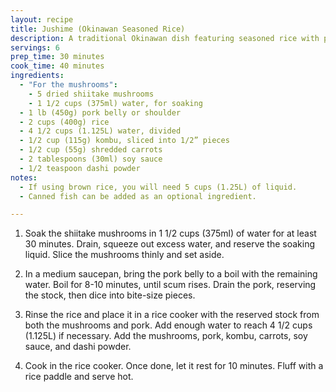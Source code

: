 ```yaml
---
layout: recipe
title: Jushime (Okinawan Seasoned Rice)
description: A traditional Okinawan dish featuring seasoned rice with pork, mushrooms, and vegetables.
servings: 6
prep_time: 30 minutes
cook_time: 40 minutes
ingredients:
  - "For the mushrooms":
    - 5 dried shiitake mushrooms
    - 1 1/2 cups (375ml) water, for soaking
  - 1 lb (450g) pork belly or shoulder
  - 2 cups (400g) rice
  - 4 1/2 cups (1.125L) water, divided
  - 1/2 cup (115g) kombu, sliced into 1/2” pieces
  - 1/2 cup (55g) shredded carrots
  - 2 tablespoons (30ml) soy sauce
  - 1/2 teaspoon dashi powder
notes:
  - If using brown rice, you will need 5 cups (1.25L) of liquid.
  - Canned fish can be added as an optional ingredient.

---
```


1. Soak the shiitake mushrooms in 1 1/2 cups (375ml) of water for at least 30 minutes. Drain, squeeze out excess water, and reserve the soaking liquid. Slice the mushrooms thinly and set aside.

2. In a medium saucepan, bring the pork belly to a boil with the remaining water. Boil for 8-10 minutes, until scum rises. Drain the pork, reserving the stock, then dice into bite-size pieces.

3. Rinse the rice and place it in a rice cooker with the reserved stock from both the mushrooms and pork. Add enough water to reach 4 1/2 cups (1.125L) if necessary. Add the mushrooms, pork, kombu, carrots, soy sauce, and dashi powder.

4. Cook in the rice cooker. Once done, let it rest for 10 minutes. Fluff with a rice paddle and serve hot.
